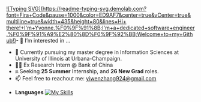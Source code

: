 [![Typing SVG](https://readme-typing-svg.demolab.com?font=Fira+Code&pause=1000&color=ED9AF7&center=true&vCenter=true&multiline=true&width=435&height=80&lines=Hi+ there!+I'm+Yvonne.%F0%9F%91%8B;I'm+a+dedicated+software+engineer.%F0%9F%91%A9%E2%80%8D%F0%9F%92%BB;Welcome+to+my+Github!)](https://git.io/typing-svg)- 👀 I’m interested in ...
- 🔅 Currently pursuing my master degree in Information Sciences at University of Illinois at Urbana-Champaign.
- 👩‍💻 Ex Research Intern @ Bank of China
- 🔛 Seeking **25 Summer** Internship, and **26 New Grad** roles.
- 📫 Feel free to reachout me: [yiwenzhang924@gmail.com](mailto:yiwenzhang924@gmail.com)

<!---
Yvonnezhang924/Yvonnezhang924 is a ✨ special ✨ repository because its `README.md` (this file) appears on your GitHub profile.
You can click the Preview link to take a look at your changes.
--->

- **Languages**
[![My Skills](https://skillicons.dev/icons?i=java,py,c,cpp,js,ts,html,css,sql)](https://skillicons.dev)
